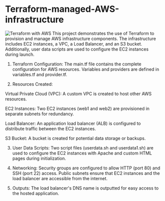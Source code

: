 # Terraform-managed-AWS-infrastructure 
![Terraform with AWS](https://github.com/user-attachments/assets/df4199f5-726f-475c-864b-01a2dd7e5114)
This project demonstrates the use of Terraform to provision and manage AWS infrastructure components. The infrastructure includes EC2 instances, a VPC, a Load Balancer, and an S3 bucket. Additionally, user data scripts are used to configure the EC2 instances during launch.

1. Terraform Configuration: The main.tf file contains the complete configuration for AWS resources.
Variables and providers are defined in variables.tf and provider.tf.

2. Resources Created:

Virtual Private Cloud (VPC): A custom VPC is created to host other AWS resources.

EC2 Instances: Two EC2 instances (web1 and web2) are provisioned in separate subnets for redundancy.

Load Balancer: An application load balancer (ALB) is configured to distribute traffic between the EC2 instances.

S3 Bucket: A bucket is created for potential data storage or backups.

3. User Data Scripts: Two script files (userdata.sh and userdata1.sh) are used to configure the EC2 instances with Apache and custom HTML pages during initialization.

4. Networking: Security groups are configured to allow HTTP (port 80) and SSH (port 22) access.
Public subnets ensure that EC2 instances and the load balancer are accessible from the internet.

5. Outputs: The load balancer's DNS name is outputted for easy access to the hosted application.
